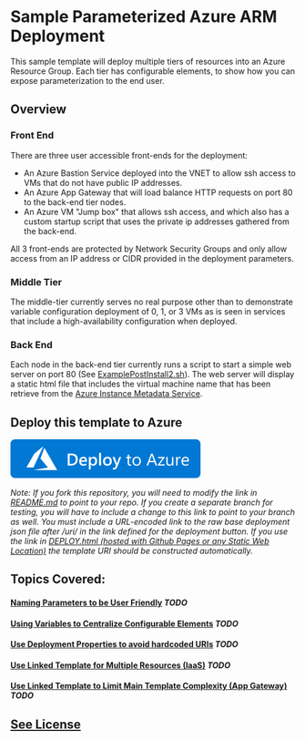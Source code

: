 # Sample Parameterized Azure ARM Deployment

This sample template will deploy multiple tiers of resources into an Azure Resource Group.  Each tier has configurable elements, to show how you can expose parameterization to the end user.

## Overview

### Front End
There are three user accessible front-ends for the deployment:
* An Azure Bastion Service deployed into the VNET to allow ssh access to VMs that do not have public IP addresses.
* An Azure App Gateway that will load balance HTTP requests on port 80 to the back-end tier nodes.
* An Azure VM "Jump box" that allows ssh access, and which also has a custom startup script that uses the private ip addresses gathered from the back-end.

All 3 front-ends are protected by Network Security Groups and only allow access from an IP address or CIDR provided in the deployment parameters.

### Middle Tier
The middle-tier currently serves no real purpose other than to demonstrate variable configuration deployment of 0, 1, or 3 VMs as is seen in services that include a high-availability configuration when deployed.

### Back End
Each node in the back-end tier currently runs a script to start a simple web server on port 80 (See [ExamplePostInstall2.sh](scripts/ExamplePostInstall2.sh)).  The web server will display a static html file that includes the virtual machine name that has been retrieve from the [Azure Instance Metadata Service](https://docs.microsoft.com/en-us/azure/virtual-machines/windows/instance-metadata-service).

## Deploy this template to Azure
[![Deploy to Azure](https://raw.githubusercontent.com/Azure/azure-quickstart-templates/master/1-CONTRIBUTION-GUIDE/images/deploytoazure.svg?sanitize=true "Deploy to Azure Button")](https://portal.azure.com/#create/Microsoft.Template/uri/https%3A%2F%2Fraw.githubusercontent.com%2Fhallihan%2Farm-examples%2Fmain%2Fazuredeploy.json)

*Note: If you fork this repository, you will need to modify the link in [README.md](README.md) to point to your repo.  If you create a separate branch for testing, you will have to include a change to this link to point to your branch as well. You must include a URL-encoded link to the raw base deployment json file after /uri/ in the link defined for the deployment button. If you use the link in [DEPLOY.html (hosted with Github Pages or any Static Web Location)](https://hallihan.github.io/arm-examples/DEPLOY.html) the template URI should be constructed automatically.* 

## Topics Covered:

#### [Naming Parameters to be User Friendly](detail/UserFriendlyParameters.md) *TODO*
#### [Using Variables to Centralize Configurable Elements](detail/ComplexVariables.md) *TODO*
#### [Use Deployment Properties to avoid hardcoded URIs](detail/TemplateLink.md) *TODO*
#### [Use Linked Template for Multiple Resources (IaaS)](detail/VMTemplate.md) *TODO*
#### [Use Linked Template to Limit Main Template Complexity (App Gateway)](detail/AGTemplate.md) *TODO*

## [See License](LICENSE)